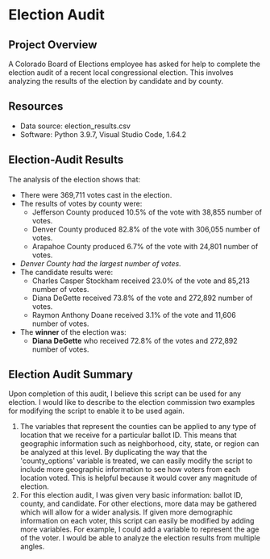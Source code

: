 # Election Audit

## Project Overview
A Colorado Board of Elections employee has asked for help to complete the election audit of a recent local congressional election. This involves analyzing the results of the election by candidate and by county.

## Resources
- Data source: election_results.csv
- Software: Python 3.9.7, Visual Studio Code, 1.64.2

## Election-Audit Results
The analysis of the election shows that:

- There were 369,711 votes cast in the election.
- The results of votes by county were:
   - Jefferson County produced 10.5% of the vote with 38,855 number of votes.
   - Denver County produced 82.8% of the vote with 306,055 number of votes.
   - Arapahoe County produced 6.7% of the vote with 24,801 number of votes.
- *Denver County had the largest number of votes.*
- The candidate results were:
  - Charles Casper Stockham received 23.0% of the vote and 85,213 number of votes.
  - Diana DeGette received 73.8% of the vote and 272,892 number of votes.
  - Raymon Anthony Doane received 3.1% of the vote and 11,606 number of votes.
- The **winner** of the election was:
  - **Diana DeGette** who received 72.8% of the votes and 272,892 number of votes.

## Election Audit Summary

Upon completion of this audit, I believe this script can be used for any election. I would like to describe to the election commission two examples for modifying the script to enable it to be used again.

1. The variables that represent the counties can be applied to any type of location that we receive for a particular ballot ID. This means that geographic information such as neighborhood, city, state, or region can be analyzed at this level. By duplicating the way that the 'county_options' variable is treated, we can easily modify the script to include more geographic information to see how voters from each location voted. This is helpful because it would cover any magnitude of election.
2. For this election audit, I was given very basic information: ballot ID, county, and candidate. For other elections, more data may be gathered which will allow for a wider analysis. If given more demographic information on each voter, this script can easily be modified by adding more variables. For example, I could add a variable to represent the age of the voter. I would be able to analyze the election results from multiple angles.
